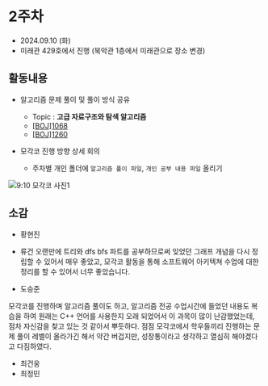 # 2주차
- 2024.09.10 (화)
- 미래관 429호에서 진행 (북악관 1층에서 미래관으로 장소 변경)

## 활동내용
- 알고리즘 문제 풀이 및 풀이 방식 공유
  - Topic : **고급 자료구조와 탐색 알고리즘**
  - [[BOJ]1068](https://www.acmicpc.net/problem/1068)
  - [[BOJ]1260](https://www.acmicpc.net/problem/1260)
    
- 모각코 진행 방향 상세 회의
  - 주차별 개인 폴더에 `알고리즘 풀이 파일`, `개인 공부 내용 파일` 올리기

![9:10 모각코 사진1](https://github.com/user-attachments/assets/9eae0a05-84ed-4c99-bc29-8ffe4fa6a3f1)

## 소감
- 황현진
- 류건
오랜만에 트리와 dfs bfs 파트를 공부하므로써 잊었던 그래프 개념을 다시 정립할 수 있어서 매우 좋았고, 모각코 활동을 통해 소프트웨어 아키텍쳐 수업에 대한 정리를 할 수 있어서 너무 좋았습니다.

- 도승준

모각코를 진행하며 알고리즘 풀이도 하고, 알고리즘 전공 수업시간에 들었던 내용도 복습을 하여 원래는 C++ 언어를 사용한지 
오래 되었어서 이 과목이 많이 난감했었는데, 점차 자신감을 찾고 있는 것 같아서 뿌듯하다. 점점 모각코에서 학우들끼리
진행하는 문제 풀이 레벨이 올라가긴 해서 약간 버겁지만, 성장통이라고 생각하고 열심히 해야겠다고 다짐하였다.

- 최건웅
- 최정민
